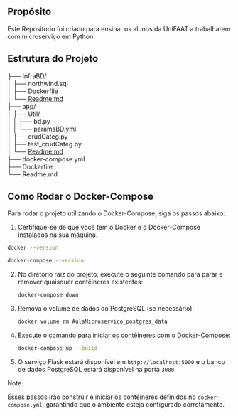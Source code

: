 ## Propósito

Este Repositorio foi criado para ensinar os alunos da UniFAAT a trabalharem com microserviço em Python.

## Estrutura do Projeto

├── InfraBD/  <!-- Contem a os arquivos docker para subir o Banco de Dados --><br>
│ ├── northwind.sql <!-- SQL utilizado para criar o Banco e as tabelas utilizadas no projeto --><br> 
│ ├── Dockerfile <!-- arquivo docker para inicializar o postgre --><br>
│ └── [Readme.md](InfraBD/Readme.md) <!--  Instruções para inicializar o banco no docker --><br>
├── app/ <!-- Pasta com o projeto python --><br>
│ ├── Util/ <!-- Utilitários e modulos Python --><br>
│ │ ├── bd.py <!-- Arquivo python com função para conectar no Banco de Dados --><br>
│ │ └── paramsBD.yml <!-- Arquico com as configurações para conexão com o Banco de Dados --><br>
│ ├── crudCateg.py <!-- MicroServiso de CRUD de Categorias --><br>
│ ├── test_crudCateg.py <!-- Arquivo Python com os Testes unitários --><br>
│ └── [Readme.md](app/Readme.md) <!-- Instruções para inicializar o APP --><br>
├── docker-compose.yml <!-- define a configuração para dois serviços: app e db. --><br>
├── Dockerfile <!-- define a configuração para construir uma imagem Docker para uma aplicação Flask. --><br>
└── Readme.md <!-- Arquivo com instruções gerais --><br>

## Como Rodar o Docker-Compose

Para rodar o projeto utilizando o Docker-Compose, siga os passos abaixo:

1. Certifique-se de que você tem o Docker e o Docker-Compose instalados na sua máquina.
```sh
docker --version
``` 
```sh
docker-compose --version
``` 

2. No diretório raiz do projeto, execute o seguinte comando para parar e remover quaisquer contêineres existentes:

    ```sh
    docker-compose down
    ```

3. Remova o volume de dados do PostgreSQL (se necessário):

    ```sh
    docker volume rm AulaMicroservico_postgres_data
    ```

4. Execute o comando para iniciar os contêineres com o Docker-Compose:

    ```sh
    docker-compose up --build
    ```

5. O serviço Flask estará disponível em `http://localhost:5000` e o banco de dados PostgreSQL estará disponível na porta `3000`.

>[!NOTE]
> Esses passos irão construir e iniciar os contêineres definidos no `docker-compose.yml`, garantindo que o ambiente esteja configurado corretamente.